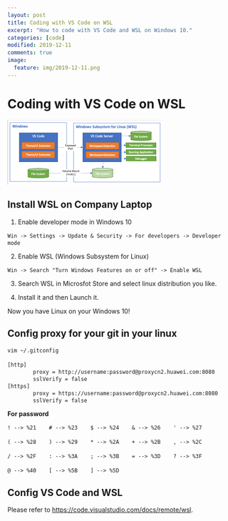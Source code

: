 ```yaml
---
layout: post
title: Coding with VS Code on WSL
excerpt: "How to code with VS Code and WSL on Windows 10."
categories: [code]
modified: 2019-12-11
comments: true
image:
  feature: img/2019-12-11.png
---
```


# Coding with VS Code on WSL

![](img/2019-12-11.png)

## Install WSL on Company Laptop

1. Enable developer mode in  Windows 10

``` 
Win -> Settings -> Update & Security -> For developers -> Developer mode
```
2. Enable WSL (Windows Subsystem for Linux)
```
Win -> Search "Turn Windows Features on or off" -> Enable WSL
```
3. Search WSL in Microsfot Store and select linux distribution you like.

4. Install it and then Launch it.

Now you have Linux on your Windows 10!

## Config proxy for your git in your linux

```
vim ~/.gitconfig

[http]
        proxy = http://username:password@proxycn2.huawei.com:8080
        sslVerify = false
[https]
        proxy = https://username:password@proxycn2.huawei.com:8080
        sslVerify = false

```

**For password**
```
! --> %21    # --> %23    $ --> %24    & --> %26    ' --> %27

( --> %28    ) --> %29    * --> %2A    + --> %2B    , --> %2C

/ --> %2F    : --> %3A    ; --> %3B    = --> %3D    ? --> %3F

@ --> %40    [ --> %5B    ] --> %5D
```


## Config VS Code and WSL

Please refer to https://code.visualstudio.com/docs/remote/wsl. 
